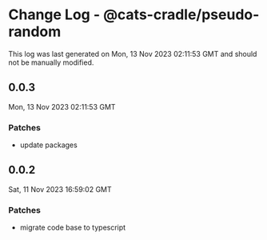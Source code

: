 # Change Log - @cats-cradle/pseudo-random

This log was last generated on Mon, 13 Nov 2023 02:11:53 GMT and should not be manually modified.

## 0.0.3
Mon, 13 Nov 2023 02:11:53 GMT

### Patches

- update packages

## 0.0.2
Sat, 11 Nov 2023 16:59:02 GMT

### Patches

- migrate code base to typescript

